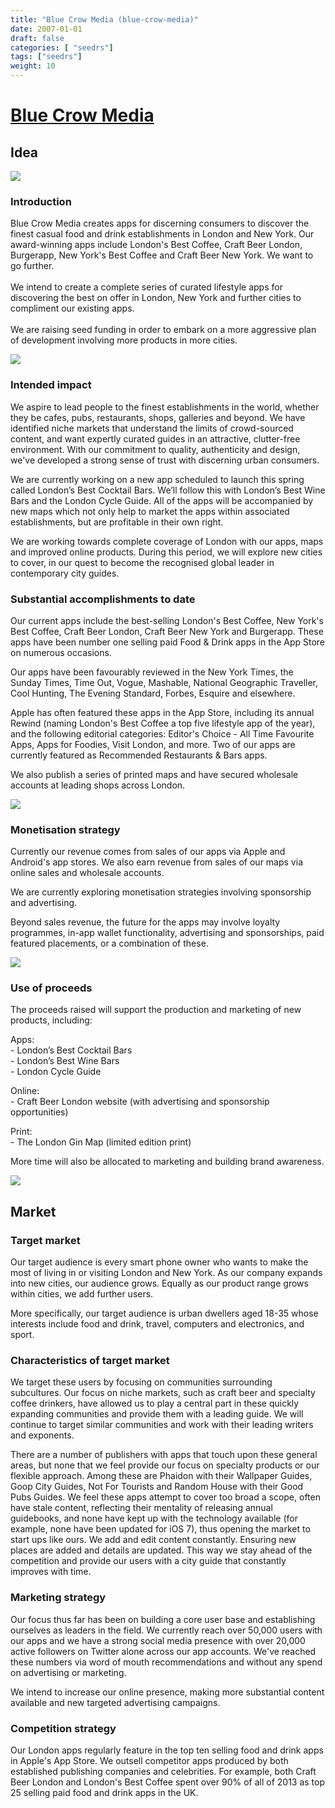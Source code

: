 ```yaml
---
title: "Blue Crow Media (blue-crow-media)"
date: 2007-01-01
draft: false
categories: [ "seedrs"]
tags: ["seedrs"]
weight: 10
---
```


# [Blue Crow Media](https://www.seedrs.com/blue-crow-media)

## Idea

![](/img/seedrs/uploads/startup/section_image/image/817/ft5ei2nzn2x1nkjg0jj4i3pxzmc5xb2/1.jpg?w=600&fit=clip&s=5e833e8e8b770873ac3823cd0ead40f6)

### Introduction

Blue Crow Media creates apps for discerning consumers to discover the finest casual food and drink establishments in London and New York. Our award-winning apps include London's Best Coffee, Craft Beer London, Burgerapp, New York's Best Coffee and Craft Beer New York. We want to go further. <br> <br>We intend to create a complete series of curated lifestyle apps for discovering the best on offer in London, New York and further cities to compliment our existing apps. <br> <br>We are raising seed funding in order to embark on a more aggressive plan of development involving more products in more cities. <br>



![](/img/seedrs/uploads/startup/section_image/image/818/8ebmo878zr821wipvy5569grv407cb4/2b.jpg?w=600&fit=clip&s=ab40174ed4a0a310e7cee6f018fd0845)

### Intended impact

We aspire to lead people to the finest establishments in the world, whether they be cafes, pubs, restaurants, shops, galleries and beyond. We have identified niche markets that understand the limits of crowd-sourced content, and want expertly curated guides in an attractive, clutter-free environment. With our commitment to quality, authenticity and design, we've developed a strong sense of trust with discerning urban consumers.

We are currently working on a new app scheduled to launch this spring called London’s Best Cocktail Bars. We’ll follow this with London’s Best Wine Bars and the London Cycle Guide. All of the apps will be accompanied by new maps which not only help to market the apps within associated establishments, but are profitable in their own right.

We are working towards complete coverage of London with our apps, maps and improved online products. During this period, we will explore new cities to cover, in our quest to become the recognised global leader in contemporary city guides.

### Substantial accomplishments to date

Our current apps include the best-selling London's Best Coffee, New York's Best Coffee, Craft Beer London, Craft Beer New York and Burgerapp. These apps have been number one selling paid Food &amp; Drink apps in the App Store on numerous occasions.

Our apps have been favourably reviewed in the New York Times, the Sunday Times, Time Out, Vogue, Mashable, National Geographic Traveller, Cool Hunting, The Evening Standard, Forbes, Esquire and elsewhere.

Apple has often featured these apps in the App Store, including its annual Rewind (naming London's Best Coffee a top five lifestyle app of the year), and the following editorial categories: Editor's Choice - All Time Favourite Apps, Apps for Foodies, Visit London, and more. Two of our apps are currently featured as Recommended Restaurants &amp; Bars apps.

We also publish a series of printed maps and have secured wholesale accounts at leading shops across London.

![](/img/seedrs/uploads/startup/section_image/image/821/g623butp6gzv4b6sir2e7n1rmd3zoul/3_4_5.jpg?rect=8%2C3%2C490%2C404&w=600&fit=clip&s=aca24691787155b52405080bc57fa041)

### Monetisation strategy

Currently our revenue comes from sales of our apps via Apple and Android's app stores. We also earn revenue from sales of our maps via online sales and wholesale accounts.

We are currently exploring monetisation strategies involving sponsorship and advertising.

Beyond sales revenue, the future for the apps may involve loyalty programmes, in-app wallet functionality, advertising and sponsorships, paid featured placements, or a combination of these.

![](/img/seedrs/uploads/startup/section_image/image/694/p04lv7iz4tpd66ajuli4xangv15t1yg/LondonCoffeeMap.jpg?rect=322%2C309%2C3317%2C2101&w=600&fit=clip&s=3f0ebebb94de77b8bd3cf465dabca39d)

### Use of proceeds

The proceeds raised will support the production and marketing of new products, including:

Apps: <br>- London’s Best Cocktail Bars <br>- London’s Best Wine Bars <br>- London Cycle Guide

Online: <br>- Craft Beer London website (with advertising and sponsorship opportunities)

Print: <br>- The London Gin Map (limited edition print)

More time will also be allocated to marketing and building brand awareness.

![](/img/seedrs/uploads/startup/section_image/image/820/d46awihdhvmmuegf0rsod8layq22y85/7.jpg?w=600&fit=clip&s=e5860e66347f8e82edc5e22f618cc501)

## Market

### Target market

Our target audience is every smart phone owner who wants to make the most of living in or visiting London and New York. As our company expands into new cities, our audience grows. Equally as our product range grows within cities, we add further users.

More specifically, our target audience is urban dwellers aged 18-35 whose interests include food and drink, travel, computers and electronics, and sport.

### Characteristics of target market

We target these users by focusing on communities surrounding subcultures. Our focus on niche markets, such as craft beer and specialty coffee drinkers, have allowed us to play a central part in these quickly expanding communities and provide them with a leading guide. We will continue to target similar communities and work with their leading writers and exponents.

There are a number of publishers with apps that touch upon these general areas, but none that we feel provide our focus on specialty products or our flexible approach. Among these are Phaidon with their Wallpaper Guides, Goop City Guides, Not For Tourists and Random House with their Good Pubs Guides. We feel these apps attempt to cover too broad a scope, often have stale content, reflecting their mentality of releasing annual guidebooks, and none have kept up with the technology available (for example, none have been updated for iOS 7), thus opening the market to start ups like ours. We add and edit content constantly. Ensuring new places are added and details are updated. This way we stay ahead of the competition and provide our users with a city guide that constantly improves with time.

### Marketing strategy

Our focus thus far has been on building a core user base and establishing ourselves as leaders in the field. We currently reach over 50,000 users with our apps and we have a strong social media presence with over 20,000 active followers on Twitter alone across our app accounts. We've reached these numbers via word of mouth recommendations and without any spend on advertising or marketing.

We intend to increase our online presence, making more substantial content available and new targeted advertising campaigns.

### Competition strategy

Our London apps regularly feature in the top ten selling food and drink apps in Apple's App Store. We outsell competitor apps produced by both established publishing companies and celebrities. For example, both Craft Beer London and London's Best Coffee spent over 90% of all of 2013 as top 25 selling paid food and drink apps in the UK.

